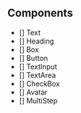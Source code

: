 ## Components

- [] Text
- [] Heading
- [] Box
- [] Button
- [] TextInput
- [] TextArea
- [] CheckBox
- [] Avatar
- [] MultiStep